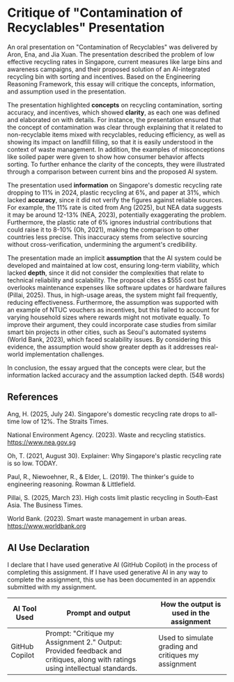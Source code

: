 # Critique of "Contamination of Recyclables" Presentation

An oral presentation on "Contamination of Recyclables" was delivered by Aron, Ena, and Jia Xuan. The presentation described the problem of low effective recycling rates in Singapore, current measures like large bins and awareness campaigns, and their proposed solution of an AI-integrated recycling bin with sorting and incentives. Based on the Engineering Reasoning Framework, this essay will critique the concepts, information, and assumption used in the presentation.

The presentation highlighted **concepts** on recycling contamination, sorting accuracy, and incentives, which showed **clarity**, as each one was defined and elaborated on with details. For instance, the presentation ensured that the concept of contamination was clear through explaining that it related to non-recyclable items mixed with recyclables, reducing efficiency, as well as showing its impact on landfill filling, so that it is easily understood in the context of waste management. In addition, the examples of misconceptions like soiled paper were given to show how consumer behavior affects sorting. To further enhance the clarity of the concepts, they were illustrated through a comparison between current bins and the proposed AI system.

The presentation used **information** on Singapore's domestic recycling rate dropping to 11% in 2024, plastic recycling at 6%, and paper at 31%, which lacked **accuracy**, since it did not verify the figures against reliable sources. For example, the 11% rate is cited from Ang (2025), but NEA data suggests it may be around 12-13% (NEA, 2023), potentially exaggerating the problem. Furthermore, the plastic rate of 6% ignores industrial contributions that could raise it to 8-10% (Oh, 2021), making the comparison to other countries less precise. This inaccuracy stems from selective sourcing without cross-verification, undermining the argument's credibility.

The presentation made an implicit **assumption** that the AI system could be developed and maintained at low cost, ensuring long-term viability, which lacked **depth**, since it did not consider the complexities that relate to technical reliability and scalability. The proposal cites a $555 cost but overlooks maintenance expenses like software updates or hardware failures (Pillai, 2025). Thus, in high-usage areas, the system might fail frequently, reducing effectiveness. Furthermore, the assumption was supported with an example of NTUC vouchers as incentives, but this failed to account for varying household sizes where rewards might not motivate equally. To improve their argument, they could incorporate case studies from similar smart bin projects in other cities, such as Seoul's automated systems (World Bank, 2023), which faced scalability issues. By considering this evidence, the assumption would show greater depth as it addresses real-world implementation challenges.

In conclusion, the essay argued that the concepts were clear, but the information lacked accuracy and the assumption lacked depth. (548 words)

## References
Ang, H. (2025, July 24). Singapore's domestic recycling rate drops to all-time low of 12%. The Straits Times.

National Environment Agency. (2023). Waste and recycling statistics. https://www.nea.gov.sg

Oh, T. (2021, August 30). Explainer: Why Singapore's plastic recycling rate is so low. TODAY.

Paul, R., Niewoehner, R., & Elder, L. (2019). The thinker's guide to engineering reasoning. Rowman & Littlefield.

Pillai, S. (2025, March 23). High costs limit plastic recycling in South-East Asia. The Business Times.

World Bank. (2023). Smart waste management in urban areas. https://www.worldbank.org

## AI Use Declaration
I declare that I have used generative AI (GitHub Copilot) in the process of completing this assignment. If I have used generative AI in any way to complete the assignment, this use has been documented in an appendix submitted with my assignment.

| AI Tool Used   | Prompt and output                                                                                                                    | How the output is used in the assignment                       |
| -------------- | ------------------------------------------------------------------------------------------------------------------------------------ | -------------------------------------------------------------- |
| GitHub Copilot | Prompt: "Critique my Assignment 2." Output: Provided feedback and critiques, along with ratings using intellectual standards. | Used to simulate grading and critiques my assignment |
